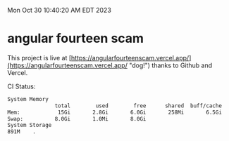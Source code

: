 Mon Oct 30 10:40:20 AM EDT 2023

# angular fourteen scam


This project is live at [https://angularfourteenscam.vercel.app/](https://angularfourteenscam.vercel.app/ "dog!") thanks to Github and Vercel.

CI Status: 

```bash
System Memory
               total        used        free      shared  buff/cache   available
Mem:            15Gi       2.8Gi       6.0Gi       258Mi       6.5Gi        11Gi
Swap:          8.0Gi       1.0Mi       8.0Gi
System Storage
891M	.
